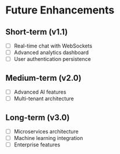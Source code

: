 # Future Enhancements

## Short-term (v1.1)
- [ ] Real-time chat with WebSockets
- [ ] Advanced analytics dashboard
- [ ] User authentication persistence

## Medium-term (v2.0)
- [ ] Advanced AI features
- [ ] Multi-tenant architecture

## Long-term (v3.0)
- [ ] Microservices architecture
- [ ] Machine learning integration
- [ ] Enterprise features
